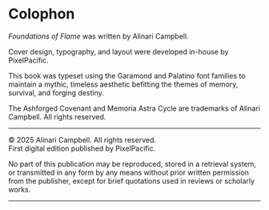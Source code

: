 # Colophon

*Foundations of Flame* was written by Alinari Campbell.

Cover design, typography, and layout were developed in-house by PixelPacific.

This book was typeset using the Garamond and Palatino font families to maintain a mythic, timeless aesthetic befitting the themes of memory, survival, and forging destiny.

The Ashforged Covenant and Memoria Astra Cycle are trademarks of Alinari Campbell. All rights reserved.

---

© 2025 Alinari Campbell. All rights reserved.  
First digital edition published by PixelPacific.

No part of this publication may be reproduced, stored in a retrieval system, or transmitted in any form by any means without prior written permission from the publisher, except for brief quotations used in reviews or scholarly works.

---
